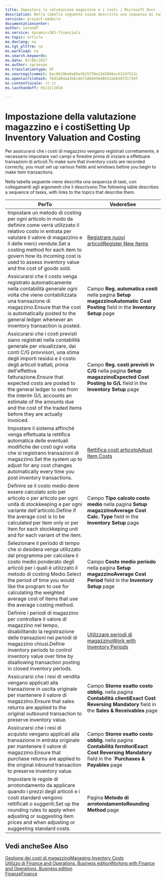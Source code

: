 ```yaml
---
title: Impostare la valutazione magazzino e i costi | Microsoft Docs
description: Nella tabella seguente viene descritta una sequenza di task, con collegamenti agli argomenti che li descrivono.
services: project-madeira
documentationcenter: 
author: SorenGP
ms.service: dynamics365-financials
ms.topic: article
ms.devlang: na
ms.tgt_pltfrm: na
ms.workload: na
ms.search.keywords: 
ms.date: 07/06/2017
ms.author: sgroespe
ms.translationtype: HT
ms.sourcegitcommit: bec0619be0a65e3625759e13d2866ac615d7513c
ms.openlocfilehash: f6d1d0da42bbc6bf186845648552eb639731759f
ms.contentlocale: it-it
ms.lasthandoff: 03/22/2018

---
```

# <a name="setting-up-inventory-valuation-and-costing"></a><span data-ttu-id="75ec3-103">Impostazione della valutazione magazzino e i costi</span><span class="sxs-lookup"><span data-stu-id="75ec3-103">Setting Up Inventory Valuation and Costing</span></span>
<span data-ttu-id="75ec3-104">Per assicurarsi che i costi di magazzino vengano registrati correttamente, è necessario impostare vari campi e finestre prima di iniziare a effettuare transazioni di articoli.</span><span class="sxs-lookup"><span data-stu-id="75ec3-104">To make sure that inventory costs are recorded correctly, you must set up various fields and windows before you begin to make item transactions.</span></span>

<span data-ttu-id="75ec3-105">Nella tabella seguente viene descritta una sequenza di task, con collegamenti agli argomenti che li descrivono.</span><span class="sxs-lookup"><span data-stu-id="75ec3-105">The following table describes a sequence of tasks, with links to the topics that describe them.</span></span>

|<span data-ttu-id="75ec3-106">**Per**</span><span class="sxs-lookup"><span data-stu-id="75ec3-106">**To**</span></span>|<span data-ttu-id="75ec3-107">**Vedere**</span><span class="sxs-lookup"><span data-stu-id="75ec3-107">**See**</span></span>|  
|------------|-------------|  
|<span data-ttu-id="75ec3-108">Impostare un metodo di costing per ogni articolo in modo da definire come verrà utilizzato il relativo costo in entrata per valutare il valore di magazzino e il delle merci vendute.</span><span class="sxs-lookup"><span data-stu-id="75ec3-108">Set a costing method for each item to govern how its incoming cost is used to assess inventory value and the cost of goods sold.</span></span>|[<span data-ttu-id="75ec3-109">Registrare nuovi articoli</span><span class="sxs-lookup"><span data-stu-id="75ec3-109">Register New Items</span></span>](inventory-how-register-new-items.md)|  
|<span data-ttu-id="75ec3-110">Assicurarsi che il costo venga registrato automaticamente nella contabilità generale ogni volta che viene contabilizzata una transazione di magazzino.</span><span class="sxs-lookup"><span data-stu-id="75ec3-110">Ensure that the cost is automatically posted to the general ledger whenever an inventory transaction is posted.</span></span>|<span data-ttu-id="75ec3-111">Campo **Reg. automatica costi** nella pagina **Setup magazzino**</span><span class="sxs-lookup"><span data-stu-id="75ec3-111">**Automatic Cost Posting** field in the **Inventory Setup** page</span></span>|  
|<span data-ttu-id="75ec3-112">Assicurarsi che i costi previsti siano registrati nella contabilità generale per visualizzare, dai conti C/G provvisori, una stima degli importi residui e il costo degli articoli trattati, prima dell'effettiva fatturazione.</span><span class="sxs-lookup"><span data-stu-id="75ec3-112">Ensure that expected costs are posted to the general ledger to see from the interim G/L accounts an estimate of the amounts due and the cost of the traded items before they are actually invoiced.</span></span>|<span data-ttu-id="75ec3-113">Campo **Reg. costi previsti in C/G** nella pagina **Setup magazzino**</span><span class="sxs-lookup"><span data-stu-id="75ec3-113">**Expected Cost Posting to G/L** field in the **Inventory Setup** page</span></span>|  
|<span data-ttu-id="75ec3-114">Impostare il sistema affinché venga effettuata la rettifica automatica delle eventuali modifiche dei costi ogni volta che si registrano transazioni di magazzino.</span><span class="sxs-lookup"><span data-stu-id="75ec3-114">Set the system up to adjust for any cost changes automatically every time you post inventory transactions.</span></span>|[<span data-ttu-id="75ec3-115">Rettifica costi articolo</span><span class="sxs-lookup"><span data-stu-id="75ec3-115">Adjust Item Costs</span></span>](inventory-how-adjust-item-costs.md)|  
|<span data-ttu-id="75ec3-116">Definire se il costo medio deve essere calcolato solo per articolo o per articolo per ogni unità di stockkeeping e per ogni variante dell'articolo.</span><span class="sxs-lookup"><span data-stu-id="75ec3-116">Define if the average cost is to be calculated per item only or per item for each stockkeping unit and for each variant of the item.</span></span>|<span data-ttu-id="75ec3-117">Campo **Tipo calcolo costo medio** nella pagina **Setup magazzino**</span><span class="sxs-lookup"><span data-stu-id="75ec3-117">**Average Cost Calc. Type** field in the **Inventory Setup** page</span></span>|  
|<span data-ttu-id="75ec3-118">Selezionare il periodo di tempo che si desidera venga utilizzato dal programma per calcolare il costo medio ponderato degli articoli per i quali è utilizzato il metodo di costing Medio.</span><span class="sxs-lookup"><span data-stu-id="75ec3-118">Select the period of time you would like the program to use for calculating the weighted average cost of items that use the average costing method.</span></span>|<span data-ttu-id="75ec3-119">Campo **Costo medio periodo** nella pagina **Setup magazzino**</span><span class="sxs-lookup"><span data-stu-id="75ec3-119">**Average Cost Period** field in the **Inventory Setup** page</span></span>|  
|<span data-ttu-id="75ec3-120">Definire i periodi di magazzino per controllare il valore di magazzino nel tempo, disabilitando la registrazione delle transazioni nei periodi di magazzino chiusi.</span><span class="sxs-lookup"><span data-stu-id="75ec3-120">Define inventory periods to control inventory value over time by disallowing transaction posting in closed inventory periods.</span></span>|[<span data-ttu-id="75ec3-121">Utilizzare periodi di magazzino</span><span class="sxs-lookup"><span data-stu-id="75ec3-121">Work with Inventory Periods</span></span>](finance-how-to-work-with-inventory-periods.md)|  
|<span data-ttu-id="75ec3-122">Assicurarsi che i resi di vendita vengano applicati alla transazione in uscita originale per mantenere il valore di magazzino.</span><span class="sxs-lookup"><span data-stu-id="75ec3-122">Ensure that sales returns are applied to the original outbound transaction to preserve inventory value.</span></span>|<span data-ttu-id="75ec3-123">Campo **Storno esatto costo obblig.** nella pagina **Contabilità clienti**</span><span class="sxs-lookup"><span data-stu-id="75ec3-123">**Exact Cost Reversing Mandatory** field in the **Sales & Receivables** page</span></span>|  
|<span data-ttu-id="75ec3-124">Assicurarsi che i resi di acquisto vengano applicati alla transazione in entrata originale per mantenere il valore di magazzino.</span><span class="sxs-lookup"><span data-stu-id="75ec3-124">Ensure that purchase returns are applied to the original inbound transaction to preserve inventory value.</span></span>|<span data-ttu-id="75ec3-125">Campo **Storno esatto costo obblig.** nella pagina **Contabilità fornitori**</span><span class="sxs-lookup"><span data-stu-id="75ec3-125">**Exact Cost Reversing Mandatory** field in the **´Purchases & Payables** page</span></span>|
|<span data-ttu-id="75ec3-126">Impostare le regole di arrotondamento da applicare quando i prezzi degli articoli e i costi standard vengono rettificati o suggeriti.</span><span class="sxs-lookup"><span data-stu-id="75ec3-126">Set up the rounding rules to apply when adjusting or suggesting item prices and when adjusting or suggesting standard costs.</span></span>|<span data-ttu-id="75ec3-127">Pagina **Metodo di arrotondamento**</span><span class="sxs-lookup"><span data-stu-id="75ec3-127">**Rounding Method** page</span></span>|  

## <a name="see-also"></a><span data-ttu-id="75ec3-128">Vedi anche</span><span class="sxs-lookup"><span data-stu-id="75ec3-128">See Also</span></span>  
[<span data-ttu-id="75ec3-129">Gestione dei costi di magazzino</span><span class="sxs-lookup"><span data-stu-id="75ec3-129">Managing Inventory Costs</span></span>](finance-manage-inventory-costs.md)  
[<span data-ttu-id="75ec3-130">Utilizzo di Finance and Operations, Business edition</span><span class="sxs-lookup"><span data-stu-id="75ec3-130">Working with Finance and Operations, Business edition</span></span>](ui-work-product.md)  
[<span data-ttu-id="75ec3-131">Finanze</span><span class="sxs-lookup"><span data-stu-id="75ec3-131">Finance</span></span>](finance.md)  

